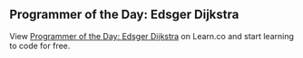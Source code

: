 

## Programmer of the Day: Edsger Dijkstra

<p data-visibility='hidden'>View <a href='https://learn.co/lessons/potd-edsger-dijkstra' title='Programmer of the Day: Edsger Dijkstra'>Programmer of the Day: Edsger Dijkstra</a> on Learn.co and start learning to code for free.</p>
